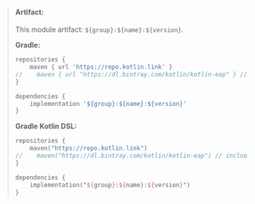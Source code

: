 > #### Artifact:
>
> This module artifact: `${group}:${name}:${version}`.
>
>
> **Gradle:**
>
> ```groovy
> repositories {
>     maven { url 'https://repo.kotlin.link' }
> //    maven { url "https://dl.bintray.com/kotlin/kotlin-eap" } // include for builds based on kotlin-eap
> }
> 
> dependencies {
>     implementation '${group}:${name}:${version}'
> }
> ```
> **Gradle Kotlin DSL:**
>
> ```kotlin
> repositories {
>     maven("https://repo.kotlin.link")
> //    maven("https://dl.bintray.com/kotlin/kotlin-eap") // include for builds based on kotlin-eap
> }
> 
> dependencies {
>     implementation("${group}:${name}:${version}")
> }
> ```